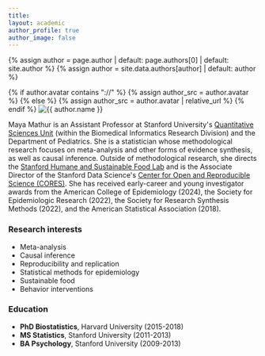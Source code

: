 ```yaml
---
title: 
layout: academic
author_profile: true
author_image: false
---
```


{% assign author = page.author | default: page.authors[0] | default: site.author %}
{% assign author = site.data.authors[author] | default: author %}
<div class="author__avatar__large">
  {% if author.avatar contains "://" %}
    {% assign author_src = author.avatar %}
  {% else %}
    {% assign author_src = author.avatar | relative_url %}
  {% endif %}
  <img src="{{ author_src }}" alt="{{ author.name }}" itemprop="image">
</div>

Maya Mathur is an Assistant Professor at Stanford University's [Quantitative Sciences Unit](https://med.stanford.edu/qsu.html) (within the Biomedical Informatics Research Division) and the Department of Pediatrics. She is a statistician whose methodological research focuses on meta-analysis and other forms of evidence synthesis, as well as causal inference. Outside of methodological research, she directs the [Stanford Humane and Sustainable Food Lab](https://www.foodlabstanford.com/) and is the Associate Director of the Stanford Data Science's [Center for Open and Reproducible Science (CORES)](https://datascience.stanford.edu/cores). She has received early-career and young investigator awards from the American College of Epidemiology (2024), the Society for Epidemiologic Research (2022), the Society for Research Synthesis Methods (2022), and the American Statistical Association (2018).


### Research interests
- Meta-analysis
- Causal inference
- Reproducibility and replication
- Statistical methods for epidemiology
- Sustainable food
- Behavior interventions

### Education
- **PhD Biostatistics**, Harvard University (2015-2018)
- **MS Statistics**, Stanford University (2011-2013)
- **BA Psychology**, Stanford University (2009-2013)

